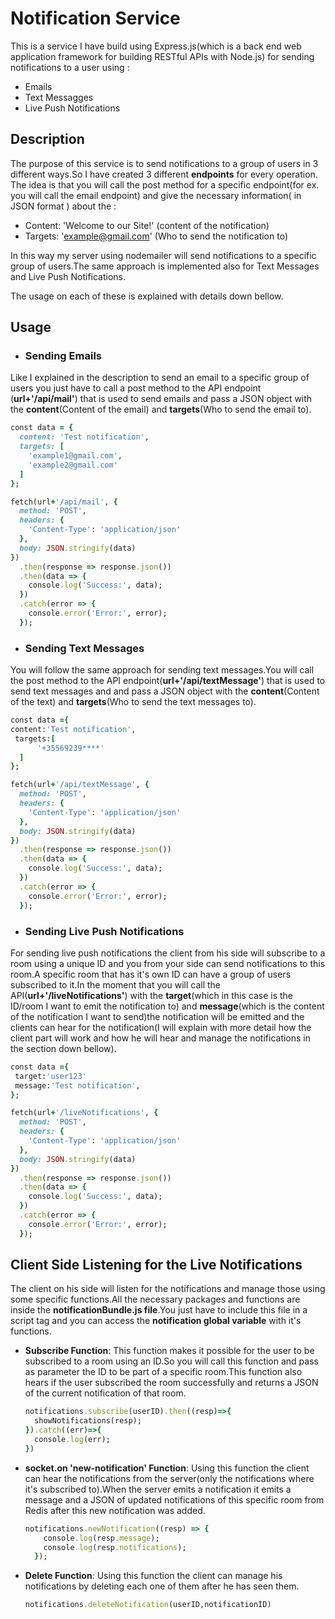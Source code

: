 # Notification Service
This is a service I have build using Express.js(which is a back end web application framework for building RESTful APIs with Node.js) for sending notifications to a user
using :

* Emails
* Text Messagges
* Live Push Notifications

## Description
The purpose of this service is to send notifications to a group of users in 3 different ways.So I have created 3 different **endpoints** for every operation.
The idea is that you will call the post method for a specific endpoint(for ex. you will call the email endpoint) and give the necessary information( in JSON format ) 
about the :

* Content: 'Welcome to our Site!' (content of the notification)
* Targets: 'example@gmail.com' (Who to send the notification to)

In this way my server using nodemailer will send notifications to a specific group of users.The same approach is implemented also for Text Messages 
and Live Push Notifications.

The usage on each of these is explained with details down bellow.

## Usage

* ### Sending Emails

Like I explained in the description to send an email to a specific group of users you just have to call a post method to the API endpoint (**url+'/api/mail'**) that is used to send emails and pass a JSON object with the **content**(Content of the email) and **targets**(Who to send the email to).

```ruby 
const data = {
  content: 'Test notification',
  targets: [
    'example1@gmail.com',
    'example2@gmail.com'
  ]
};

fetch(url+'/api/mail', {
  method: 'POST',
  headers: {
    'Content-Type': 'application/json'
  },
  body: JSON.stringify(data)
})
  .then(response => response.json())
  .then(data => {
    console.log('Success:', data);
  })
  .catch(error => {
    console.error('Error:', error);
  });
  ```


* ### Sending Text Messages
You will follow the same approach for sending text messages.You will call the post method to the API endpoint(**url+'/api/textMessage'**) 
that is used to send text messages and and pass a JSON object with the **content**(Content of the text) and **targets**(Who to send the text messages to).

```ruby 
const data ={
content:'Test notification',
 targets:[
      '+35569239****'
  ]
};

fetch(url+'/api/textMessage', {
  method: 'POST',
  headers: {
    'Content-Type': 'application/json'
  },
  body: JSON.stringify(data)
})
  .then(response => response.json())
  .then(data => {
    console.log('Success:', data);
  })
  .catch(error => {
    console.error('Error:', error);
  });
  ```

* ### Sending Live Push Notifications

For sending live push notifications the client from his side will subscribe to a room using a unique ID and you from your side can send notifications to this room.A specific room that has it's own ID can have a group of users subscribed to it.In the moment that you will call the API(**url+'/liveNotifications'**) with the **target**(which in this case is the ID/room I want to emit the notification to) and **message**(which is the content of the notification I want to send)the notification will be emitted and the clients can hear for the notification(I will explain with more detail how the client part will work and how he will hear and manage the notifications in the section down bellow).

```ruby 
const data ={
 target:'user123'
 message:'Test notification',
};

fetch(url+'/liveNotifications', {
  method: 'POST',
  headers: {
    'Content-Type': 'application/json'
  },
  body: JSON.stringify(data)
})
  .then(response => response.json())
  .then(data => {
    console.log('Success:', data);
  })
  .catch(error => {
    console.error('Error:', error);
  });
  ```

## Client Side Listening for the Live Notifications

The client on his side will listen for the notifications and manage those using some specific functions.All the necessary packages and functions are inside the **notificationBundle.js file**.You just have to include this file in a script tag and you can access the **notification global variable** with it's functions.

* **Subscribe Function**:
  This function makes it possible for the user to be subscribed to a room using an ID.So you will call this function and pass as parameter the ID to be part of a     specific room.This function also hears if the user subscribed the room successfully and returns a JSON of the current notification of that room.
  
  ```ruby
  notifications.subscribe(userID).then((resp)=>{
    showNotifications(resp);
  }).catch((err)=>{
    console.log(err);
  })
  ```
  
* **socket.on 'new-notification' Function**:
  Using this function the client can hear the notifications from the server(only the notifications where it's subscribed to).When the server emits a notification it emits a   message and a JSON of updated notifications of this specific room from Redis after this new notification was added.
  
  ```ruby
  notifications.newNotification((resp) => {
      console.log(resp.message);
      console.log(resp.notifications);
    });
   ```
   
* **Delete Function**:
  Using this function the client can manage his notifications by deleting each one of them after he has seen them.
  
  ```ruby
  notifications.deleteNotification(userID,notificationID)
  ```

  










